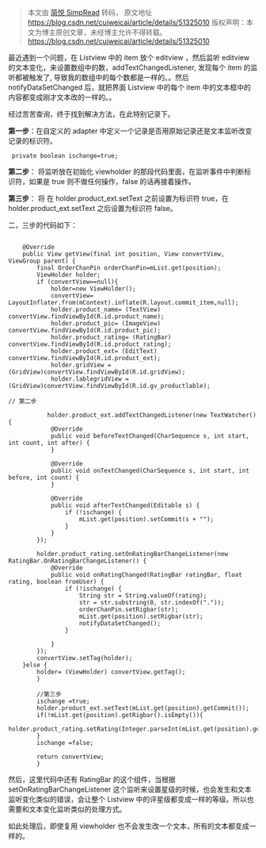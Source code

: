 > 本文由 [简悦 SimpRead](http://ksria.com/simpread/) 转码， 原文地址 https://blog.csdn.net/cuiweicai/article/details/51325010 版权声明：本文为博主原创文章，未经博主允许不得转载。 https://blog.csdn.net/cuiweicai/article/details/51325010

最近遇到一个问题，在 Listview 中的 item 放个 editview ，然后监听 editview 的文本变化，来设置数组中的数，addTextChangedListener, 发现每个 item 的监听都被触发了, 导致我的数组中的每个数都是一样的。。然后 notifyDataSetChanged 后，就把界面 Listview 中的每个 item 中的文本框中的内容都变成刚才文本改的一样的。。

经过苦苦查询，终于找到解决方法，在此特别记录下。

**第一步**：在自定义的 adapter 中定义一个记录是否用原始记录还是文本监听改变记录的标识符。

```
 private boolean ischange=true;
```

**第二步**：
将监听放在初始化 viewholder 的那段代码里面，在监听事件中判断标识符，如果是 true 则不做任何操作，false 的话再接着操作。

**第三步**：
将 在 holder.product_ext.setText 之前设置为标识符 true，在 holder.product_ext.setText 之后设置为标识符 false。

二，三步的代码如下：

```

    @Override
    public View getView(final int position, View convertView, ViewGroup parent) {
        final OrderChanPin orderChanPin=mList.get(position);
        ViewHolder holder;
        if (convertView==null){
            holder=new ViewHolder();
            convertView= LayoutInflater.from(mContext).inflate(R.layout.commit_item,null);
            holder.product_name= (TextView) convertView.findViewById(R.id.product_name);
            holder.product_pic= (ImageView) convertView.findViewById(R.id.product_pic);
            holder.product_rating= (RatingBar) convertView.findViewById(R.id.product_rating);
            holder.product_ext= (EditText) convertView.findViewById(R.id.product_ext);
            holder.gridView =(GridView)convertView.findViewById(R.id.gridView);
            holder.lablegridView =(GridView)convertView.findViewById(R.id.gv_productlable);

// 第二步 

           holder.product_ext.addTextChangedListener(new TextWatcher() {
            @Override
            public void beforeTextChanged(CharSequence s, int start, int count, int after) {
            }

            @Override
            public void onTextChanged(CharSequence s, int start, int before, int count) {
            }

            @Override
            public void afterTextChanged(Editable s) {
                if (!ischange) {
                    mList.get(position).setCommit(s + "");
                }
            }
        });

        holder.product_rating.setOnRatingBarChangeListener(new RatingBar.OnRatingBarChangeListener() {
            @Override
            public void onRatingChanged(RatingBar ratingBar, float rating, boolean fromUser) {
                if (!ischange) {
                    String str = String.valueOf(rating);
                    str = str.substring(0, str.indexOf("."));
                    orderChanPin.setRigbar(str);
                    mList.get(position).setRigbar(str);
                    notifyDataSetChanged();
                }

            }
        });
        convertView.setTag(holder);
    }else {
        holder= (ViewHolder) convertView.getTag();
        }

        //第三步
        ischange =true;
        holder.product_ext.setText(mList.get(position).getCommit());
        if(!mList.get(position).getRigbar().isEmpty()){
        holder.product_rating.setRating(Integer.parseInt(mList.get(position).getRigbar()));
        }
        ischange =false;

        return convertView;
        }
```

然后，这里代码中还有 RatingBar 的这个组件，当根据 setOnRatingBarChangeListener 这个监听来设置星级的时候，也会发生和文本监听变化类似的错误，会让整个 Listview 中的评星级都变成一样的等级。所以也需要和文本变化监听类似的处理方式。

如此处理后，即使复用 viewholder 也不会发生改一个文本，所有的文本都变成一样的。

<link href="https://csdnimg.cn/release/phoenix/mdeditor/markdown_views-7f770a53f2.css" rel="stylesheet">
